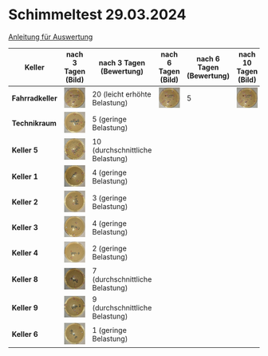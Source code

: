 # Schimmeltest 29.03.2024

[Anleitung für Auswertung](https://www.airself.de/images/pdf/airself-schimmeltest-ebook.pdf)

| Keller | nach 3 Tagen (Bild) | nach 3 Tagen (Bewertung) | nach 6 Tagen (Bild) | nach 6 Tagen (Bewertung) | nach 10 Tagen (Bild) | nach 10 Tagen (Bewertung) |
|---|---|---|---|---|---|---|
| **Fahrradkeller** | <img src="images/20240329_mold_test/20240401_mold_fahrradkeller.jpg" width="100%" /> | 20 (leicht erhöhte Belastung) | <img src="images/20240329_mold_test/20240401_mold_fahrradkeller.jpg" width="100%" /> | 5 |<img src="images/20240329_mold_test/20240401_mold_fahrradkeller.jpg" width="100%" /> | 5 |
| **Technikraum** | <img src="images/20240329_mold_test/20240401_mold_haustechnik.jpg" width="100%" /> | 5 (geringe Belastung) |   |   |   |   |
| **Keller 5** | <img src="images/20240329_mold_test/20240401_mold_keller5.jpg" width="100%" /> | 10 (durchschnittliche Belastung) |   |   |   |   |
| **Keller 1** | <img src="images/20240329_mold_test/20240401_mold_keller1.jpg" width="100%" /> | 4 (geringe Belastung) |   |   |   |   |
| **Keller 2** | <img src="images/20240329_mold_test/20240401_mold_keller2.jpg" width="100%" /> | 3 (geringe Belastung) |   |   |   |   |
| **Keller 3** | <img src="images/20240329_mold_test/20240401_mold_keller3.jpg" width="100%" /> | 4 (geringe Belastung) |   |   |   |   |
| **Keller 4** | <img src="images/20240329_mold_test/20240401_mold_keller4.jpg" width="100%" /> | 2 (geringe Belastung) |   |   |   |   |
| **Keller 8** | <img src="images/20240329_mold_test/20240401_mold_keller8.jpg" width="100%" /> | 7 (durchschnittliche Belastung) |   |   |   |   |
| **Keller 9** | <img src="images/20240329_mold_test/20240401_mold_keller9.jpg" width="100%" /> | 9 (durchschnittliche Belastung) |   |   |   |   |
| **Keller 6** | <img src="images/20240329_mold_test/20240401_mold_keller6.jpg" width="100%" /> | 1 (geringe Belastung) |   |   |   |   |